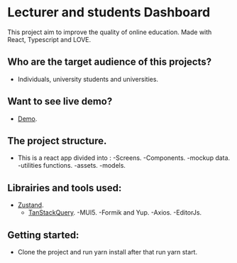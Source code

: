 # Lecturer and students Dashboard

This project aim to improve the quality of online education.
Made with React, Typescript and LOVE.

## Who are the target audience of this projects?

- Individuals, university students and universities.

## Want to see live demo?

- [Demo](https://lecture-dashboard.vercel.app/).

## The project structure.

- This is a react app divided into :
  -Screens.
  -Components.
  -mockup data.
  -utilities functions.
  -assets.
  -models.

## Librairies and tools used:

- [Zustand](https://github.com/pmndrs/zustand).
  - [TanStackQuery](https://tanstack.com/query/latest).
    -MUI5.
    -Formik and Yup.
    -Axios.
    -EditorJs.

## Getting started:

- Clone the project and run yarn install after that run yarn start.
